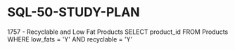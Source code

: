 # SQL-50-STUDY-PLAN
1757 - Recyclable and Low Fat Products
SELECT product_id
FROM Products
WHERE low_fats = 'Y'
AND recyclable = 'Y'
